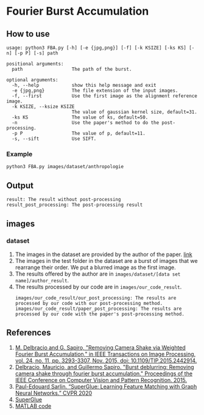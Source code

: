 # Fourier Burst Accumulation
## How to use
```
usage: python3 FBA.py [-h] [-e {jpg,png}] [-f] [-k KSIZE] [-ks KS] [-n] [-p P] [-s] path

positional arguments:
  path                  The path of the burst.

optional arguments:
  -h, --help            show this help message and exit
  -e {jpg,png}          The file extension of the input images.
  -f, --first           Use the first image as the alignment reference image.
  -k KSIZE, --ksize KSIZE
                        The value of gaussian kernel size, default=31.
  -ks KS                The value of ks, default=50.
  -n                    Use the paper's method to do the post-processing.
  -p P                  The value of p, default=11.
  -s, --sift            Use SIFT.
```
### Example
```
python3 FBA.py images/dataset/anthropologie
```
## Output
```
result: The result without post-processing
result_post_processing: The post-processing result
```
## images
### dataset
1. The images in the dataset are provided by the author of the paper. [link](http://dev.ipol.im/~mdelbra/fba/)
2. The images in the test folder in the dataset are a burst of images that we rearrange their order. We put a blurred image as the first image.
3. The results offered by the author are in `images/dataset/[data set name]/author_result`.
4. The results processed by our code are in `images/our_code_result`.
   ```
   images/our_code_result/our_post_processing: The results are processed by our code with our post-processing method.
   images/our_code_result/paper_post_processing: The results are processed by our code with the paper's post-processing method.
   ```
## References
1. [M. Delbracio and G. Sapiro, "Removing Camera Shake via Weighted Fourier Burst Accumulation," in IEEE Transactions on Image Processing, vol. 24, no. 11, pp. 3293-3307, Nov. 2015, doi: 10.1109/TIP.2015.2442914.](https://ieeexplore.ieee.org/document/7120097)
2. [Delbracio, Mauricio, and Guillermo Sapiro. "Burst deblurring: Removing camera shake through fourier burst accumulation." Proceedings of the IEEE Conference on Computer Vision and Pattern Recognition. 2015.](https://ieeexplore.ieee.org/document/7298852)
3. [Paul-Edouard Sarlin. “SuperGlue: Learning Feature Matching with Graph Neural Networks.” CVPR 2020](https://ieeexplore.ieee.org/document/9157489)
4. [SuperGlue](https://github.com/magicleap/SuperGluePretrainedNetwork)
5. [MATLAB code](https://github.com/remicongee/Fourier-Burst-Accumulation)
